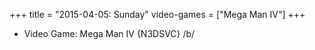 +++
title = "2015-04-05: Sunday"
video-games = ["Mega Man IV"]
+++


* Video Game: Mega Man IV {N3DSVC} /b/